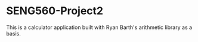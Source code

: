 # SENG560-Project2

This is a calculator application built with Ryan Barth's arithmetic library as a basis.
